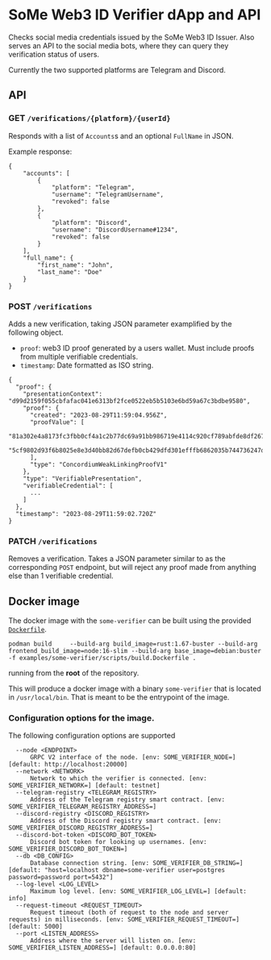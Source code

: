 # SoMe Web3 ID Verifier dApp and API

Checks social media credentials issued by the SoMe Web3 ID Issuer.
Also serves an API to the social media bots, where they can query they verification status of users.

Currently the two supported platforms are Telegram and Discord.

## API

### GET `/verifications/{platform}/{userId}`

Responds with a list of `Accounts`s and an optional `FullName` in JSON.

Example response:

```
{
    "accounts": [
        {
            "platform": "Telegram",
            "username": "TelegramUsername",
            "revoked": false
        },
        {
            "platform": "Discord",
            "username": "DiscordUsername#1234",
            "revoked": false
        }
    ],
    "full_name": {
        "first_name": "John",
        "last_name": "Doe"
    }
}
```

### POST `/verifications`

Adds a new verification, taking JSON parameter examplified by the following object.

- `proof`: web3 ID proof generated by a users wallet. Must include proofs from multiple verifiable credentials.
- `timestamp`: Date formatted as ISO string.

```
{
  "proof": {
    "presentationContext": "d99d2159f055cbfafac041e6313bf2fce0522eb5b5103e6bd59a67c3bdbe9580",
    "proof": {
      "created": "2023-08-29T11:59:04.956Z",
      "proofValue": [
        "81a302e4a8173fc3fbb0cf4a1c2b77dc69a91bb986719e4114c920cf789abfde8df2678291a742440b77ba51ba17def35375f548180151c78403753edaef3e03",
        "5cf9802d93f6b8025e8e3d40bb82d67defb0cb429dfd301efffb6862035b744736247d34fd53ea6a95f24ca84232a6fadc72b78d5d72486a0cffd4397a8ae70c"
      ],
      "type": "ConcordiumWeakLinkingProofV1"
    },
    "type": "VerifiablePresentation",
    "verifiableCredential": [
      ...
    ]
  },
  "timestamp": "2023-08-29T11:59:02.720Z"
}
```

### PATCH `/verifications`

Removes a verification. Takes a JSON parameter similar to as the corresponding `POST` endpoint, but will reject any proof made from anything else than 1 verifiable credential.


## Docker image

The docker image with the `some-verifier` can be built using the provided
[`Dockerfile`](./scripts/build.Dockerfile).

```console
podman build     --build-arg build_image=rust:1.67-buster --build-arg frontend_build_image=node:16-slim --build-arg base_image=debian:buster -f examples/some-verifier/scripts/build.Dockerfile .
```

running from the **root** of the repository.

This will produce a docker image with a binary `some-verifier` that is located in
`/usr/local/bin`. That is meant to be the entrypoint of the image.

### Configuration options for the image.

The following configuration options are supported

      --node <ENDPOINT>
          GRPC V2 interface of the node. [env: SOME_VERIFIER_NODE=] [default: http://localhost:20000]
      --network <NETWORK>
          Network to which the verifier is connected. [env: SOME_VERIFIER_NETWORK=] [default: testnet]
      --telegram-registry <TELEGRAM_REGISTRY>
          Address of the Telegram registry smart contract. [env: SOME_VERIFIER_TELEGRAM_REGISTRY_ADDRESS=]
      --discord-registry <DISCORD_REGISTRY>
          Address of the Discord registry smart contract. [env: SOME_VERIFIER_DISCORD_REGISTRY_ADDRESS=]
      --discord-bot-token <DISCORD_BOT_TOKEN>
          Discord bot token for looking up usernames. [env: SOME_VERIFIER_DISCORD_BOT_TOKEN=]
      --db <DB_CONFIG>
          Database connection string. [env: SOME_VERIFIER_DB_STRING=] [default: "host=localhost dbname=some-verifier user=postgres password=password port=5432"]
      --log-level <LOG_LEVEL>
          Maximum log level. [env: SOME_VERIFIER_LOG_LEVEL=] [default: info]
      --request-timeout <REQUEST_TIMEOUT>
          Request timeout (both of request to the node and server requests) in milliseconds. [env: SOME_VERIFIER_REQUEST_TIMEOUT=] [default: 5000]
      --port <LISTEN_ADDRESS>
          Address where the server will listen on. [env: SOME_VERIFIER_LISTEN_ADDRESS=] [default: 0.0.0.0:80]
